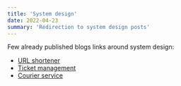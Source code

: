 ```yaml
---
title: 'System design'
date: 2022-04-23
summary: 'Redirection to system design posts'
---
```


Few already published blogs links around system design:

- [URL shortener](https://blog.devgenius.io/url-shortener-system-design-eb2d246a7f96)
- [Ticket management](https://blog.devgenius.io/ticket-management-system-design-c32f948ce3c4)
- [Courier service](https://blog.devgenius.io/courier-service-lld-in-golang-cdf881a28b03)
